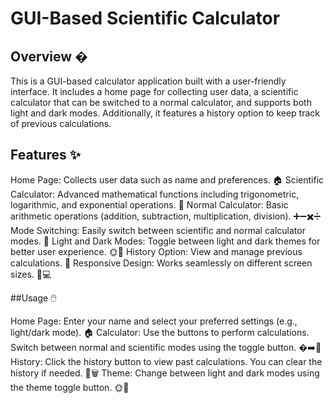 # GUI-Based Scientific Calculator

## Overview �
This is a GUI-based calculator application built with a user-friendly interface. It includes a home page for collecting user data, a scientific calculator that can be switched to a normal calculator, and supports both light and dark modes. Additionally, it features a history option to keep track of previous calculations.

## Features ✨

Home Page: Collects user data such as name and preferences. 🏠
Scientific Calculator: Advanced mathematical functions including trigonometric, logarithmic, and exponential operations. 🧮
Normal Calculator: Basic arithmetic operations (addition, subtraction, multiplication, division). ➕➖✖️➗
Mode Switching: Easily switch between scientific and normal calculator modes. 🔄
Light and Dark Modes: Toggle between light and dark themes for better user experience. 🌞🌙
History Option: View and manage previous calculations. 📜
Responsive Design: Works seamlessly on different screen sizes. 📱💻

##Usage 🖱️

Home Page: Enter your name and select your preferred settings (e.g., light/dark mode). 🏠
Calculator: Use the buttons to perform calculations. Switch between normal and scientific modes using the toggle button. �➡️🧮
History: Click the history button to view past calculations. You can clear the history if needed. 📜🗑️
Theme: Change between light and dark modes using the theme toggle button. 🌞🌙
